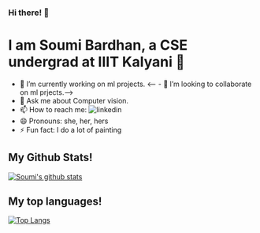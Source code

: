 <p align="center">

### Hi there! 👋

# I am Soumi Bardhan, a CSE undergrad at IIIT Kalyani 🔭

- 🔭 I’m currently working on ml projects.
<-- - 👯 I’m looking to collaborate on ml prjects.-->
- 💬 Ask me about Computer vision.
- 📫 How to reach me: ![linkedin](https://www.linkedin.com/in/soumi-bardhan-8539b3191/)
- 😄 Pronouns: she, her, hers
- ⚡ Fun fact: I do a lot of painting

## My Github Stats!

[![Soumi's github stats](https://github-readme-stats.vercel.app/api?username=Soumi7&show_icons=true)](https://github.com/Soumi7/github-readme-stats)


## My top languages!

 [![Top Langs](https://github-readme-stats.vercel.app/api/top-langs/?username=Soumi7)](https://github.com/Soumi7/github-readme-stats) 

</p>

